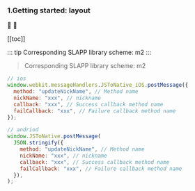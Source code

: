 ### 1.Getting started: layout

:tada: :100:

<!-- table of Contents -->

[[toc]]

::: tip
Corresponding SLAPP library scheme: m2
:::

> Corresponding SLAPP library scheme: m2

```js
// ios
window.webkit.messageHandlers.JSToNative_iOS.postMessage({
  method: "updateNickName", // Method name
  nickName: "xxx", // nickname
  callback: "xxx", // Success callback method name
  failCallback: "xxx", // Failure callback method name
});

// andriod
window.JSToNative.postMessage(
  JSON.stringify({
    method: "updateNickName", // Method name
    nickName: "xxx", // nickname
    callback: "xxx", // Success callback method name
    failCallback: "xxx", // Failure callback method name
  }),
);
```

<!-- Now, let's try it :point_right: -->
